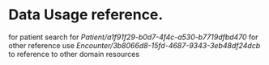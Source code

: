 # Data Usage reference.
for patient search for *Patient/a1f91f29-b0d7-4f4c-a530-b7719dfbd470*
for other reference use *Encounter/3b8066d8-15fd-4687-9343-3eb48df24dcb* to reference to other domain resources 
